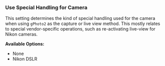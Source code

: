 ### Use Special Handling for Camera

This setting determines the kind of special handling used for the camera when using `gPhoto2` as the capture or live view method. This mostly relates to special vendor-specific operations, such as re-activating live-view for Nikon cameras.

**Available Options:**
- None
- Nikon DSLR
